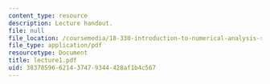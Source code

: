 ```yaml
---
content_type: resource
description: Lecture handout.
file: null
file_location: /coursemedia/18-330-introduction-to-numerical-analysis-spring-2004/38378596621437479344428af1b4c567_lecture1.pdf
file_type: application/pdf
resourcetype: Document
title: lecture1.pdf
uid: 38378596-6214-3747-9344-428af1b4c567
---
```

